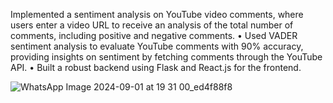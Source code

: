 Implemented a sentiment analysis on YouTube video comments, where users enter a video URL to receive an
analysis of the total number of comments, including positive and negative comments.
• Used VADER sentiment analysis to evaluate YouTube comments with 90% accuracy, providing insights on sentiment
by fetching comments through the YouTube API.
• Built a robust backend using Flask and React.js for the frontend.


![WhatsApp Image 2024-09-01 at 19 31 00_ed4f88f8](https://github.com/user-attachments/assets/0a153468-caab-43ec-b84e-6a060f682f63)
